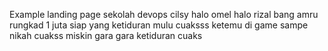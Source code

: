 Example landing page sekolah devops cilsy
halo omel
halo rizal
bang amru rungkad 1 juta
siap yang ketiduran mulu
cuaksss
ketemu di game sampe nikah cuakss
miskin gara gara ketiduran cuaks
